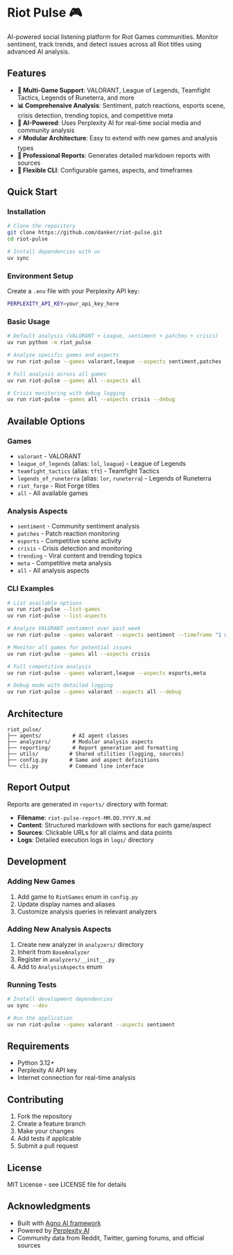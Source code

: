 # Riot Pulse 🎮

AI-powered social listening platform for Riot Games communities. Monitor sentiment, track trends, and detect issues across all Riot titles using advanced AI analysis.

## Features

- **🎯 Multi-Game Support**: VALORANT, League of Legends, Teamfight Tactics, Legends of Runeterra, and more
- **📊 Comprehensive Analysis**: Sentiment, patch reactions, esports scene, crisis detection, trending topics, and competitive meta
- **🤖 AI-Powered**: Uses Perplexity AI for real-time social media and community analysis
- **⚡ Modular Architecture**: Easy to extend with new games and analysis types
- **📝 Professional Reports**: Generates detailed markdown reports with sources
- **🔧 Flexible CLI**: Configurable games, aspects, and timeframes

## Quick Start

### Installation

```bash
# Clone the repository
git clone https://github.com/danker/riot-pulse.git
cd riot-pulse

# Install dependencies with uv
uv sync
```

### Environment Setup

Create a `.env` file with your Perplexity API key:

```bash
PERPLEXITY_API_KEY=your_api_key_here
```

### Basic Usage

```bash
# Default analysis (VALORANT + League, sentiment + patches + crisis)
uv run python -m riot_pulse

# Analyze specific games and aspects
uv run riot-pulse --games valorant,league --aspects sentiment,patches

# Full analysis across all games
uv run riot-pulse --games all --aspects all

# Crisis monitoring with debug logging
uv run riot-pulse --games all --aspects crisis --debug
```

## Available Options

### Games
- `valorant` - VALORANT
- `league_of_legends` (alias: `lol`, `league`) - League of Legends  
- `teamfight_tactics` (alias: `tft`) - Teamfight Tactics
- `legends_of_runeterra` (alias: `lor`, `runeterra`) - Legends of Runeterra
- `riot_forge` - Riot Forge titles
- `all` - All available games

### Analysis Aspects
- `sentiment` - Community sentiment analysis
- `patches` - Patch reaction monitoring  
- `esports` - Competitive scene activity
- `crisis` - Crisis detection and monitoring
- `trending` - Viral content and trending topics
- `meta` - Competitive meta analysis
- `all` - All analysis aspects

### CLI Examples

```bash
# List available options
uv run riot-pulse --list-games
uv run riot-pulse --list-aspects

# Analyze VALORANT sentiment over past week
uv run riot-pulse --games valorant --aspects sentiment --timeframe "1 week"

# Monitor all games for potential issues
uv run riot-pulse --games all --aspects crisis

# Full competitive analysis
uv run riot-pulse --games valorant,league --aspects esports,meta

# Debug mode with detailed logging
uv run riot-pulse --games valorant --aspects all --debug
```

## Architecture

```
riot_pulse/
├── agents/          # AI agent classes
├── analyzers/       # Modular analysis aspects
├── reporting/       # Report generation and formatting
├── utils/          # Shared utilities (logging, sources)
├── config.py       # Game and aspect definitions
└── cli.py          # Command line interface
```

## Report Output

Reports are generated in `reports/` directory with format:
- **Filename**: `riot-pulse-report-MM.DD.YYYY.N.md`
- **Content**: Structured markdown with sections for each game/aspect
- **Sources**: Clickable URLs for all claims and data points
- **Logs**: Detailed execution logs in `logs/` directory

## Development

### Adding New Games

1. Add game to `RiotGames` enum in `config.py`
2. Update display names and aliases
3. Customize analysis queries in relevant analyzers

### Adding New Analysis Aspects

1. Create new analyzer in `analyzers/` directory
2. Inherit from `BaseAnalyzer`
3. Register in `analyzers/__init__.py`
4. Add to `AnalysisAspects` enum

### Running Tests

```bash
# Install development dependencies
uv sync --dev

# Run the application
uv run riot-pulse --games valorant --aspects sentiment
```

## Requirements

- Python 3.12+
- Perplexity AI API key
- Internet connection for real-time analysis

## Contributing

1. Fork the repository
2. Create a feature branch
3. Make your changes
4. Add tests if applicable
5. Submit a pull request

## License

MIT License - see LICENSE file for details

## Acknowledgments

- Built with [Agno AI framework](https://github.com/agno-ai/agno)
- Powered by [Perplexity AI](https://perplexity.ai)
- Community data from Reddit, Twitter, gaming forums, and official sources